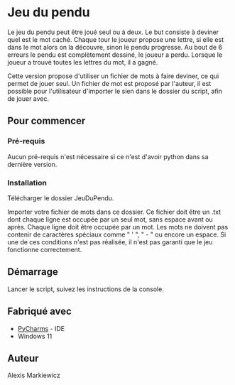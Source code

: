 # Jeu du pendu

Le jeu du pendu peut être joué seul ou à deux. Le but consiste à deviner quel est le mot caché. Chaque tour le joueur propose une lettre, si elle est dans le mot alors on la découvre, sinon le pendu progresse. Au bout de 6 erreurs le pendu est complètement dessiné, le joueur a perdu. Lorsque le joueur a trouvé toutes les lettres du mot, il a gagné.

Cette version propose d'utiliser un fichier de mots à faire deviner, ce qui permet de jouer seul. 
Un fichier de mot est proposé par l'auteur, il est possible pour l'utilisateur d'importer le sien dans le dossier du script, afin de jouer avec.


## Pour commencer

### Pré-requis

Aucun pré-requis n'est nécessaire si ce n'est d'avoir python dans sa dernière version.

### Installation

Télécharger le dossier JeuDuPendu.

Importer votre fichier de mots dans ce dossier.
Ce fichier doit être un .txt dont chaque ligne est occupée par un seul mot, sans espace avant ou après. Chaque ligne doit être occupée par un mot. Les mots ne doivent pas contenir de caractères spéciaux comme " ' ", " - " ou encore un espace. Si une de ces conditions n'est pas réalisée, il n'est pas garanti que le jeu fonctionne correctement.

## Démarrage

Lancer le script, suivez les instructions de la console.

## Fabriqué avec

* [PyCharms](https://www.jetbrains.com/pycharm/download/?section=windows) - IDE
* Windows 11

## Auteur
Alexis Markiewicz



